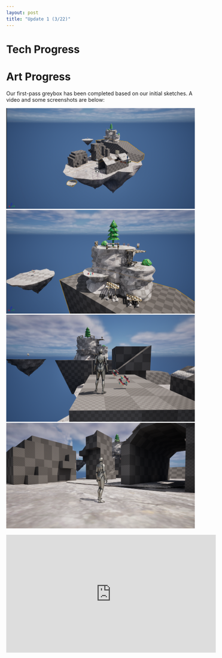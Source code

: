 ```yaml
---
layout: post
title: "Update 1 (3/22)"
---
```


# Tech Progress


# Art Progress
Our first-pass greybox has been completed based on our initial
sketches. A video and some screenshots are below:

![greybox1.png](../2024/03/22/greybox1.png)
![greybox2.png](../2024/03/22/greybox2.png)
![greybox3.png](../2024/03/22/greybox3.png)
![greybox4.png](../2024/03/22/greybox4.png)
<iframe
width="560" height="315"
src="https://www.youtube.com/embed/pS-AX_0u6w4?si=JtgAO6mXH1kbKZln"
title="YouTube video player" frameborder="0"
allow="accelerometer; autoplay; clipboard-write; encrypted-media;
gyroscope; picture-in-picture; web-share"
referrerpolicy="strict-origin-when-cross-origin" allowfullscreen>
</iframe>

